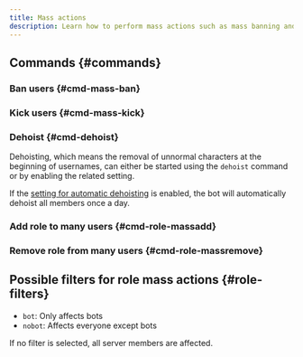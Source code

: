 ```yaml
---
title: Mass actions
description: Learn how to perform mass actions such as mass banning and kicking, as well as adding and removing roles from multiple users.
---
```


## Commands {#commands}

### Ban users {#cmd-mass-ban}

<Command slash="mass ban reason:Reason users:List of users, separated by &quot; &quot;, &quot;,&quot; or &quot;;&quot;" message="mass ban <Reason> <List of users, separated by &quot; &quot;, &quot;,&quot; or &quot;;&quot;>"></Command>

### Kick users {#cmd-mass-kick}

<Command slash="mass kick reason:Reason users:List of users, separated by &quot; &quot;, &quot;,&quot; or &quot;;&quot;" message="mass kick <Reason> <List of users, separated by &quot; &quot;, &quot;,&quot; or &quot;;&quot;>"></Command>

### Dehoist {#cmd-dehoist}

Dehoisting, which means the removal of unnormal characters at the beginning of usernames, can either be started using the `dehoist` command or by enabling the related setting.

If the [setting for automatic dehoisting](./settings#setting-auto-dehoist) is enabled, the bot will automatically dehoist all members once a day.

### Add role to many users {#cmd-role-massadd}

<Command slash="role massadd role:Role [filter:Filter]" message="role massadd <Role> [<Filter>]"></Command>

### Remove role from many users {#cmd-role-massremove}

<Command slash="role massremove role:Role [filter:Filter]" message="role massremove <Role> [<Filter>]"></Command>

## Possible filters for role mass actions {#role-filters}

- `bot`: Only affects bots
- `nobot`: Affects everyone except bots

If no filter is selected, all server members are affected.
